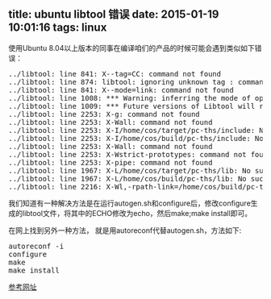 ﻿title: ubuntu libtool 错误
date: 2015-01-19 10:01:16
tags: linux
---

使用Ubuntu 8.04以上版本的同事在编译咱们的产品的时候可能会遇到类似如下错误：

<pre config="brush:bash;toolbar:false;">
../libtool: line 841: X--tag=CC: command not found
../libtool: line 874: libtool: ignoring unknown tag : command not found
../libtool: line 841: X--mode=link: command not found
../libtool: line 1008: *** Warning: inferring the mode of operation is deprecated.: command not found
../libtool: line 1009: *** Future versions of Libtool will require --mode=MODE be specified.: command not found
../libtool: line 2253: X-g: command not found
../libtool: line 2253: X-Wall: command not found
../libtool: line 2253: X-I/home/cos/target/pc-ths/include: No such file or directory
../libtool: line 2253: X-I/home/cos/build/pc-ths/include: No such file or directory
../libtool: line 2253: X-Wall: command not found
../libtool: line 2253: X-Wstrict-prototypes: command not found
../libtool: line 2253: X-pipe: command not found
../libtool: line 1967: X-L/home/cos/target/pc-ths/lib: No such file or directory
../libtool: line 1967: X-L/home/cos/build/pc-ths/lib: No such file or directory
../libtool: line 2216: X-Wl,-rpath-link=/home/cos/build/pc-ths/lib: No such file or directory
</pre>

我们知道有一种解决方法是在运行autogen.sh和configure后，修改configure生成的libtool文件，将其中的ECHO修改为echo，然后make;make install即可。

在网上找到另外一种方法， 就是用autoreconf代替autogen.sh，方法如下:
<pre>
autoreconf -i
configure
make
make install
</pre>

[参考网址](http://www.gossamer-threads.com/lists/clamav/devel/41623)

